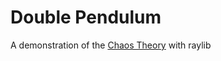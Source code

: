 # Double Pendulum
A demonstration of the [Chaos Theory](https://en.wikipedia.org/wiki/Chaos_theory) with raylib
